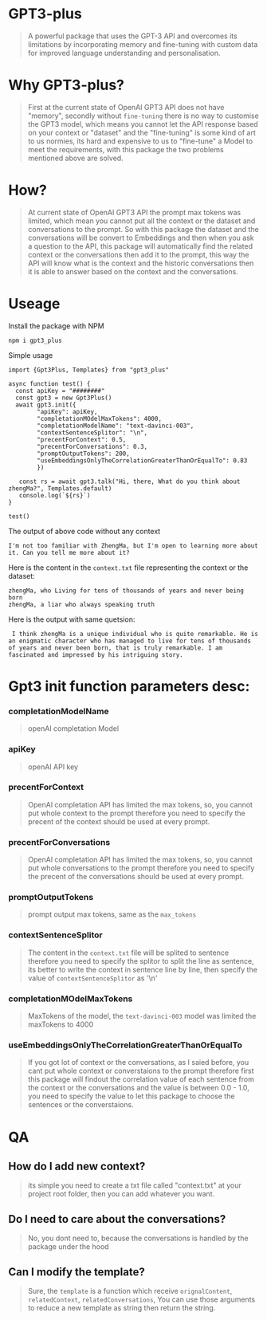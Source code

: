 # GPT3-plus
> A powerful package that uses the GPT-3 API and overcomes its limitations by incorporating memory and fine-tuning with custom data for improved language understanding and personalisation.


# Why GPT3-plus?
> First at the current state of OpenAI GPT3 API does not have "memory", secondly without `fine-tuning` there is no way to customise the GPT3 model, which means you cannot let the API response based on your context or "dataset" and the "fine-tuning" is some kind of art to us normies, its hard and expensive to us to "fine-tune" a Model to meet the requirements, with this package the two problems mentioned above are solved.


# How?
> At current state of OpenAI GPT3 API the prompt max tokens was limited, which mean you cannot put all the context or the dataset and conversations to the prompt.
So with this package the dataset and the conversations will be convert to Embeddings and then when you ask a question to the API, this package will automatically find the related context or the conversations then add it to the prompt, this way the API will know what is the context and the historic conversations then it is able to answer based on the context and the conversations.

# Useage
Install the package with NPM

``` npm i gpt3_plus ```

Simple usage
```
import {Gpt3Plus, Templates} from "gpt3_plus"

async function test() {
  const apiKey = "########"
  const gpt3 = new Gpt3Plus()
  await gpt3.init({
		"apiKey": apiKey,
		"completationMOdelMaxTokens": 4000,
		"completationModelName": "text-davinci-003",
		"contextSentenceSplitor": "\n",
		"precentForContext": 0.5,
		"precentForConversations": 0.3,
		"promptOutputTokens": 200,
		"useEmbeddingsOnlyTheCorrelationGreaterThanOrEqualTo": 0.83
		})

   const rs = await gpt3.talk("Hi, there, What do you think about zhengMa?", Templates.default)
   console.log(`${rs}`)
}

test()
```
The output of above code without any context 
```
I'm not too familiar with ZhengMa, but I'm open to learning more about it. Can you tell me more about it?
```

Here is the content in the `context.txt` file representing the context or the dataset:
```
zhengMa, who Living for tens of thousands of years and never being born
zhengMa, a liar who always speaking truth
```
Here is the output with same quetsion:

```  I think zhengMa is a unique individual who is quite remarkable. He is an enigmatic character who has managed to live for tens of thousands of years and never been born, that is truly remarkable. I am fascinated and impressed by his intriguing story.  ```

# Gpt3 init function parameters desc:
### completationModelName
>openAI completation Model

### apiKey
> openAI API key

### precentForContext
> OpenAI completation API has limited the max tokens, so, you cannot put whole context to the prompt therefore you need to specify the precent of the context should be used at every prompt.

### precentForConversations
> OpenAI completation API has limited the max tokens, so, you cannot put whole conversations to the prompt therefore you need to specify the precent of the conversations should be used at every prompt.

### promptOutputTokens
> prompt output max tokens, same as the `max_tokens`

### contextSentenceSplitor
> The content in the `context.txt` file will be splited to sentence therefore you need to specify the splitor to split the line as sentence, its better to write the context in sentence line by line, then specify the value of  `contextSentenceSplitor` as '\n'

### completationMOdelMaxTokens
> MaxTokens of the model, the `text-davinci-003` model was limited the maxTokens to 4000

### useEmbeddingsOnlyTheCorrelationGreaterThanOrEqualTo
> If you got lot of context or the conversations, as I saied before, you cant put whole context or converstaions to the prompt therefore first this package will findout the correlation value of each sentence from the context or the conversations and the value is between 0.0 - 1.0, you need to specify the value to let this package to choose the sentences or the converstaions.


# QA
## How do I add new context?
> its simple you need to create a txt file called "context.txt" at your project root folder, then you can add whatever you want.

## Do I need to care about the conversations?
> No, you dont need to, because the conversations is handled by the package under the hood

## Can I modify the template?
> Sure, the `template` is a function which receive `orignalContent`, `relatedContext`, `relatedConversations`, You can use those arguments to reduce a new template as string then return the string.
